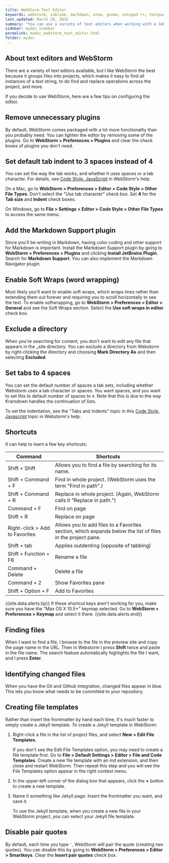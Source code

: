 ```yaml
---
title: WebStorm Text Editor
keywords: webstorm, sublime, markdown, atom, gnome, notepad ++, textpad, bbedit
last_updated: March 20, 2016
summary: "You can use a variety of text editors when working with a Jekyll project. WebStorm from IntelliJ offers a lot of project-specific features, such as find and replace, that make it ideal for working with tech comm projects."
sidebar: mydoc_sidebar
permalink: mydoc_webstorm_text_editor.html
folder: mydoc
---
```


## About text editors and WebStorm
There are a variety of text editors available, but I like WebStorm the best because it groups files into projects, which makes it easy to find all instances of a text string, to do find and replace operations across the project, and more.

If you decide to use WebStorm, here are a few tips on configuring the editor.

## Remove unnecessary plugins

By default, WebStorm comes packaged with a lot more functionality than you probably need. You can lighten the editor by removing some of the plugins. Go to **WebStorm > Preferences > Plugins** and clear the check boxes of plugins you don't need.

## Set default tab indent to 3 spaces instead of 4

You can set the way the tab works, and whether it uses spaces or a tab character. For details, see [Code Style. JavaScript](https://www.jetbrains.com/help/webstorm/2016.1/code-style-javascript.html?origin=old_help#d658997e132) in WebStorm's help.

On a Mac, go to **WebStorm > Preferences > Editor > Code Style > Other File Types**. Don't select the "Use tab character" check box. Set **4** for the **Tab size** and **Indent** check boxes.

On Windows, go to **File > Settings > Editor > Code Style > Other File Types** to access the same menu.

## Add the Markdown Support plugin

Since you'll be writing in Markdown, having color coding and other support for Markdown is important. Install the Markdown Support plugin by going to **WebStorm > Preferences > Plugins** and clicking **Install JetBrains Plugin**. Search for **Markdown Support**. You can also implement the Markdown Navigator plugin.

## Enable Soft Wraps (word wrapping)

Most likely you'll want to enable soft wraps, which wraps lines rather than extending them out forever and requiring you to scroll horizontally to see the text. To enable softwrapping, go to **WebStorm > Preferences > Editor > General** and see the Soft Wraps section. Select the **Use soft wraps in editor** check box.

## Exclude a directory

When you're searching for content, you don't want to edit any file that appears in the \_site directory. You can exclude a directory from Webstorm by right-clicking the directory and choosing **Mark Directory As** and then selecting **Excluded**.

## Set tabs to 4 spaces

You can set the default number of spaces a tab sets, including whether Webstorm uses a tab character or spaces. You want spaces, and you want to set this to default number of spaces to ```4```. Note that this is due to the way Kramdown handles the continuation 
of lists.

To set the indentation, see the "Tabs and Indents" topic in this [Code Style. Javascript](https://www.jetbrains.com/help/webstorm/2016.1/code-style-javascript.html?origin=old_help#d658997e132) topic in Webstorm's help.

## Shortcuts

It can help to learn a few key shortcuts:

|Command | Shortcuts |
|-------|--------|
| Shift + Shift | Allows you to find a file by searching for its name. |
| Shift + Command + F | Find in whole project. (WebStorm uses the term "Find in path".) |
| Shift + Command + R | Replace in whole project. (Again, WebStorm calls it "Replace in path.") |
| Command + F | Find on page |
| Shift + R | Replace on page |
| Right-click > Add to Favorites | Allows you to add files to a Favorites section, which expands below the list of files in the project pane. |
| Shift + tab | Applies outdenting (opposite of tabbing) |
| Shift + Function + F6 | Rename a file |
| Command + Delete | Delete a file |
| Command + 2 | Show Favorites pane |
| Shift + Option + F | Add to Favorites |

{{site.data.alerts.tip}} If these shortcut keys aren't working for you, make sure you have the "Max OS X 10.5+" keymap selected. Go to <b>WebStorm > Preferences > Keymap</b> and select it there. {{site.data.alerts.end}}

## Finding files

When I want to find a file, I browse to the file in the preview site and copy the page name in the URL. Then in Webstorm I press **Shift** twice and paste in the file name. The search feature automatically highlights the file I want, and I press **Enter**.

## Identifying changed files

When you have the Git and Github integration, changed files appear in blue. This lets you know what needs to be committed to your repository.

## Creating file templates

Rather than insert the frontmatter by hand each time, it's much faster to simply create a Jekyll template. To create a Jekyll template in WebStorm:

1. Right-click a file in the list of project files, and select **New > Edit File Templates**.

   If you don't see the Edit File Templates option, you may need to create a file template first. Go to **File > Default Settings > Editor > File and Code Templates**. Create a new file template with an md extension, and then close and restart WebStorm. Then repeat this step and you will see the File Templates option appear in the right context menu.

2. In the upper-left corner of the dialog box that appears, click the **+** button to create a new template.
3. Name it something like Jekyll page. Insert the frontmatter you want, and save it.

   To use the Jekyll template, when you create a new file in your WebStorm project, you can select your Jekyll file template.

## Disable pair quotes

By default, each time you type `'`, WebStorm will pair the quote (creating two quotes). You can disable this by going to **WebStorm > Preferences > Editor > Smartkeys**. Clear the **Insert pair quotes** check box.
